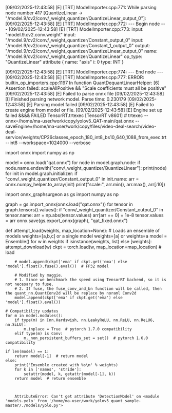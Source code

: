 [09/02/2025-12:43:58] [E] [TRT] ModelImporter.cpp:771: While parsing node number 417 [QuantizeLinear -> "/model.9/cv2/conv/_weight_quantizer/QuantizeLinear_output_0"]:
[09/02/2025-12:43:58] [E] [TRT] ModelImporter.cpp:772: --- Begin node ---
[09/02/2025-12:43:58] [E] [TRT] ModelImporter.cpp:773: input: "model.9.cv2.conv.weight"
input: "/model.9/cv2/conv/_weight_quantizer/Constant_output_0"
input: "/model.9/cv2/conv/_weight_quantizer/Constant_1_output_0"
output: "/model.9/cv2/conv/_weight_quantizer/QuantizeLinear_output_0"
name: "/model.9/cv2/conv/_weight_quantizer/QuantizeLinear"
op_type: "QuantizeLinear"
attribute {
  name: "axis"
  i: 0
  type: INT
}

[09/02/2025-12:43:58] [E] [TRT] ModelImporter.cpp:774: --- End node ---
[09/02/2025-12:43:58] [E] [TRT] ModelImporter.cpp:777: ERROR: builtin_op_importers.cpp:1197 In function QuantDequantLinearHelper:
[6] Assertion failed: scaleAllPositive && "Scale coefficients must all be positive"
[09/02/2025-12:43:58] [E] Failed to parse onnx file
[09/02/2025-12:43:58] [I] Finished parsing network model. Parse time: 0.230179
[09/02/2025-12:43:58] [E] Parsing model failed
[09/02/2025-12:43:58] [E] Failed to create engine from model or file.
[09/02/2025-12:43:58] [E] Engine set up failed
&&&& FAILED TensorRT.trtexec [TensorRT v8601] # trtexec --onnx=/home/ma-user/work/copy/yolov5_QAT-main/qat.onnx --saveEngine=/home/ma-user/work/copy/files/video-deal-search/video-deal-service/weights/CP26classes_epoch_180_int8_bs10_640_1088_from_exec.trt --int8 --workspace=1024000 --verbose







import onnx
import numpy as np

model = onnx.load("qat.onnx")
for node in model.graph.node:
    if node.name.endswith("conv/_weight_quantizer/QuantizeLinear"):
        print(node)
for init in model.graph.initializer:
    if "conv/_weight_quantizer/Constant_output_0" in init.name:
        arr = onnx.numpy_helper.to_array(init)
        print("scale:", arr.min(), arr.max(), arr[:10])









import onnx_graphsurgeon as gs
import numpy as np

graph = gs.import_onnx(onnx.load("qat.onnx"))
for tensor in graph.tensors().values():
    if "conv/_weight_quantizer/Constant_output_0" in tensor.name:
        arr = np.abs(tensor.values)
        arr[arr == 0] = 1e-8
        tensor.values = arr
onnx.save(gs.export_onnx(graph), "qat_fixed.onnx")








def attempt_load(weights, map_location=None):
    # Loads an ensemble of models weights=[a,b,c] or a single model weights=[a] or weights=a
    model = Ensemble()
    for w in weights if isinstance(weights, list) else [weights]:
        attempt_download(w)
        ckpt = torch.load(w, map_location=map_location)  # load

        # model.append(ckpt['ema' if ckpt.get('ema') else 'model'].float().fuse().eval())  # FP32 model

        # Modified by maggie.
        # 1. Since we benchmark the speed using TensorRT backend, so it is not necesary to fuse.
        # 2. If fuse, the fuse_conv_and_bn function will be called, then the quant_nn.QuantConv2d will be replace by noraml Conv2d
        model.append(ckpt['ema' if ckpt.get('ema') else 'model'].float().eval())

    # Compatibility updates
    for m in model.modules():
        if type(m) in [nn.Hardswish, nn.LeakyReLU, nn.ReLU, nn.ReLU6, nn.SiLU]:
            m.inplace = True  # pytorch 1.7.0 compatibility
        elif type(m) is Conv:
            m._non_persistent_buffers_set = set()  # pytorch 1.6.0 compatibility

    if len(model) == 1:
        return model[-1]  # return model
    else:
        print('Ensemble created with %s\n' % weights)
        for k in ['names', 'stride']:
            setattr(model, k, getattr(model[-1], k))
        return model  # return ensemble



        AttributeError: Can't get attribute 'DetectionModel' on <module 'models.yolo' from '/home/ma-user/work/yolov5_quant_sample-master/./models/yolo.py'>
